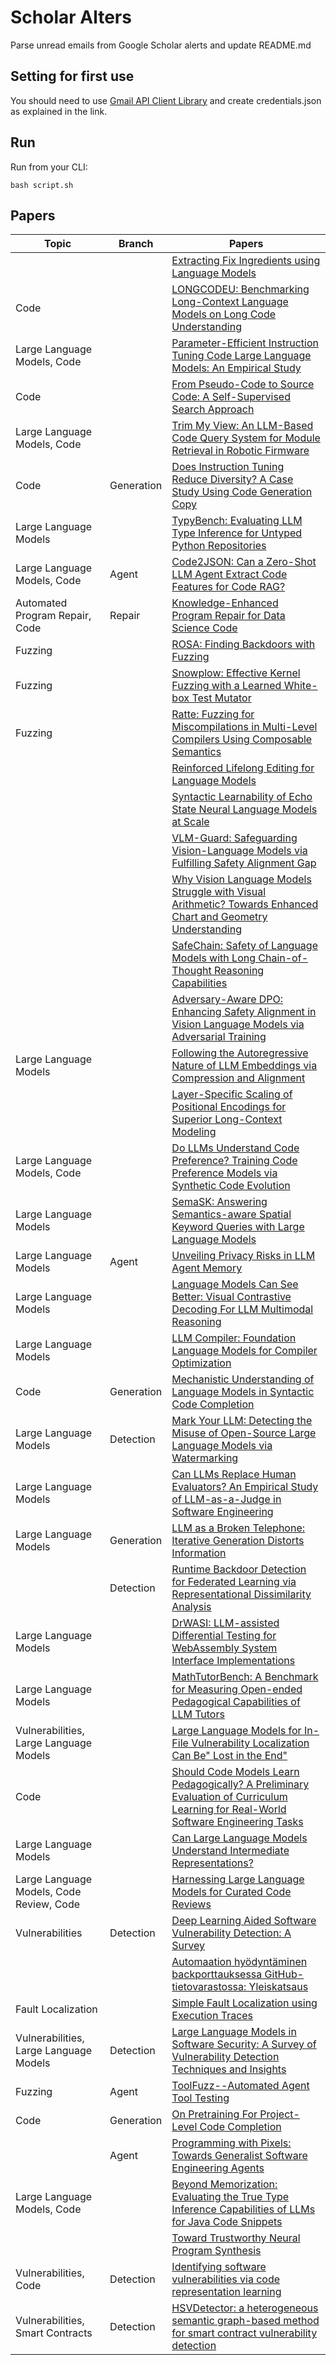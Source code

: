 # Scholar Alters
Parse unread emails from Google Scholar alerts and update README.md

## Setting for first use
You should need to use [Gmail API Client Library](https://developers.google.com/gmail/api/quickstart/python) and create
credentials.json as explained in the link.

## Run
Run from your CLI:
```
bash script.sh
```
## Papers

| Topic | Branch | Papers |
| --- | --- | --- |
|  |  | [Extracting Fix Ingredients using Language Models](https://scholar.google.com/scholar_url?url=https://arxiv.org/pdf/2503.04214&hl=en&sa=X&d=5697928356071339531&ei=pg3OZ-PNErutieoP99qgwA8&scisig=AFWwaeaSmYKQI5Myuix0wrb9oztB&oi=scholaralrt&hist=apJ4fD8AAAAJ:16488056128958629805:AFWwaeZVy5biUXZBZUZeh3-Oz0_I&html=&pos=0&folt=rel) |
| Code |  | [LONGCODEU: Benchmarking Long-Context Language Models on Long Code Understanding](https://scholar.google.com/scholar_url?url=https://arxiv.org/pdf/2503.04359&hl=en&sa=X&d=12236359998315825621&ei=pg3OZ-PNErutieoP99qgwA8&scisig=AFWwaebAj2q-fttLuaO3C_PMJf1n&oi=scholaralrt&hist=apJ4fD8AAAAJ:16488056128958629805:AFWwaeZVy5biUXZBZUZeh3-Oz0_I&html=&pos=1&folt=rel) |
| Large Language Models, Code |  | [Parameter-Efficient Instruction Tuning Code Large Language Models: An Empirical Study](https://scholar.google.com/scholar_url?url=https://openreview.net/pdf%3Fid%3DdAiUf1MAbS&hl=vi&sa=X&d=14136705874226873776&ei=pg3OZ5zFCNmlieoP3v630Q8&scisig=AFWwaea5E4QeNXg3cLyfQIGSKhd3&oi=scholaralrt&hist=apJ4fD8AAAAJ:11355862984917483435:AFWwaeZvT_NNWQMu4_zZrEW644gW&html=&pos=1&folt=rel) |
| Code |  | [From Pseudo-Code to Source Code: A Self-Supervised Search Approach](https://scholar.google.com/scholar_url?url=https://openreview.net/pdf%3Fid%3Ds0et2A33uM&hl=vi&sa=X&d=17705222589901247243&ei=pg3OZ5zFCNmlieoP3v630Q8&scisig=AFWwaealPBbLEf63sVArj198MaML&oi=scholaralrt&hist=apJ4fD8AAAAJ:11355862984917483435:AFWwaeZvT_NNWQMu4_zZrEW644gW&html=&pos=2&folt=rel) |
| Large Language Models, Code |  | [Trim My View: An LLM-Based Code Query System for Module Retrieval in Robotic Firmware](https://scholar.google.com/scholar_url?url=https://arxiv.org/pdf/2503.03969&hl=vi&sa=X&d=9587278542271754642&ei=pg3OZ5zFCNmlieoP3v630Q8&scisig=AFWwaeYwyfrZyPr7JTzHlcH629bk&oi=scholaralrt&hist=apJ4fD8AAAAJ:11355862984917483435:AFWwaeZvT_NNWQMu4_zZrEW644gW&html=&pos=4&folt=rel) |
| Code | Generation | [Does Instruction Tuning Reduce Diversity? A Case Study Using Code Generation Copy](https://scholar.google.com/scholar_url?url=https://openreview.net/pdf%3Fid%3D40uDwtrbd3&hl=vi&sa=X&d=2532294442578644966&ei=pg3OZ5zFCNmlieoP3v630Q8&scisig=AFWwaeYIdVQbFmKHA0eN-nAbfXnt&oi=scholaralrt&hist=apJ4fD8AAAAJ:11355862984917483435:AFWwaeZvT_NNWQMu4_zZrEW644gW&html=&pos=5&folt=rel) |
| Large Language Models |  | [TypyBench: Evaluating LLM Type Inference for Untyped Python Repositories](https://scholar.google.com/scholar_url?url=https://openreview.net/pdf%3Fid%3DRDCij13DqN&hl=vi&sa=X&d=10491900287043972043&ei=pg3OZ5zFCNmlieoP3v630Q8&scisig=AFWwaeYgksrViQIKqVTNXi2hGafM&oi=scholaralrt&hist=apJ4fD8AAAAJ:11355862984917483435:AFWwaeZvT_NNWQMu4_zZrEW644gW&html=&pos=6&folt=rel) |
| Large Language Models, Code | Agent | [Code2JSON: Can a Zero-Shot LLM Agent Extract Code Features for Code RAG?](https://scholar.google.com/scholar_url?url=https://openreview.net/pdf%3Fid%3DglBWrVLvKi&hl=vi&sa=X&d=11144165502460504562&ei=pg3OZ5zFCNmlieoP3v630Q8&scisig=AFWwaeY8HJiVRFGiPbA1RbV7KmJo&oi=scholaralrt&hist=apJ4fD8AAAAJ:11355862984917483435:AFWwaeZvT_NNWQMu4_zZrEW644gW&html=&pos=7&folt=rel) |
| Automated Program Repair, Code | Repair | [Knowledge-Enhanced Program Repair for Data Science Code](https://scholar.google.com/scholar_url?url=https://arxiv.org/pdf/2502.09771&hl=en&sa=X&d=3654048262265967&ei=pg3OZ-ijB9SyieoPooS_iQo&scisig=AFWwaea3b7K5alddz2-3Pw0svJ0R&oi=scholaralrt&hist=apJ4fD8AAAAJ:11137134570824175991:AFWwaeZJgvZkFmSwNlRigHvrI7d8&html=&pos=0&folt=rel) |
| Fuzzing |  | [ROSA: Finding Backdoors with Fuzzing](https://scholar.google.com/scholar_url?url=https://binsec.github.io/assets/publications/papers/2025-icse.pdf&hl=en&sa=X&d=13531564943831013756&ei=pg3OZ-ijB9SyieoPooS_iQo&scisig=AFWwaeaGFFpUlOhEdz0gAvuIoA9h&oi=scholaralrt&hist=apJ4fD8AAAAJ:11137134570824175991:AFWwaeZJgvZkFmSwNlRigHvrI7d8&html=&pos=1&folt=rel) |
| Fuzzing |  | [Snowplow: Effective Kernel Fuzzing with a Learned White-box Test Mutator](https://scholar.google.com/scholar_url?url=https://sishuaigong.github.io/pdf/asplos25-snowplow.pdf&hl=en&sa=X&d=1525548876762051891&ei=pg3OZ-ijB9SyieoPooS_iQo&scisig=AFWwaeYhlLgOV_U4w2jfk052O3uX&oi=scholaralrt&hist=apJ4fD8AAAAJ:11137134570824175991:AFWwaeZJgvZkFmSwNlRigHvrI7d8&html=&pos=2&folt=rel) |
| Fuzzing |  | [Ratte: Fuzzing for Miscompilations in Multi-Level Compilers Using Composable Semantics](https://scholar.google.com/scholar_url?url=https://www.doc.ic.ac.uk/~afd/papers/2025/ASPLOS-Ratte.pdf&hl=en&sa=X&d=2019974718744086328&ei=pg3OZ-ijB9SyieoPooS_iQo&scisig=AFWwaeaxX8iJzmc1p4D9ISFbKJuw&oi=scholaralrt&hist=apJ4fD8AAAAJ:11137134570824175991:AFWwaeZJgvZkFmSwNlRigHvrI7d8&html=&pos=3&folt=rel) |
|  |  | [Reinforced Lifelong Editing for Language Models](https://scholar.google.com/scholar_url?url=https://arxiv.org/pdf/2502.05759&hl=en&sa=X&d=16947591820930522598&ei=pQ3OZ42OO9mlieoP3v630Q8&scisig=AFWwaeZSeCl4fgs2bqu21OUnEuxj&oi=scholaralrt&hist=apJ4fD8AAAAJ:3096313017463695374:AFWwaeb8R4GEV1B4xk_Cz2b6H7gj&html=&pos=0&folt=rel) |
|  |  | [Syntactic Learnability of Echo State Neural Language Models at Scale](https://scholar.google.com/scholar_url?url=https://arxiv.org/pdf/2503.01724&hl=en&sa=X&d=11921814824318843244&ei=pQ3OZ42OO9mlieoP3v630Q8&scisig=AFWwaeblhts8llDLOomX6bKA-wid&oi=scholaralrt&hist=apJ4fD8AAAAJ:3096313017463695374:AFWwaeb8R4GEV1B4xk_Cz2b6H7gj&html=&pos=1&folt=rel) |
|  |  | [VLM-Guard: Safeguarding Vision-Language Models via Fulfilling Safety Alignment Gap](https://scholar.google.com/scholar_url?url=https://arxiv.org/pdf/2502.10486&hl=en&sa=X&d=11854639627530484779&ei=pQ3OZ42OO9mlieoP3v630Q8&scisig=AFWwaea98Rw6lmSGwcIUp-ijLR2F&oi=scholaralrt&hist=apJ4fD8AAAAJ:3096313017463695374:AFWwaeb8R4GEV1B4xk_Cz2b6H7gj&html=&pos=2&folt=rel) |
|  |  | [Why Vision Language Models Struggle with Visual Arithmetic? Towards Enhanced Chart and Geometry Understanding](https://scholar.google.com/scholar_url?url=https://arxiv.org/pdf/2502.11492&hl=en&sa=X&d=10820422815461711349&ei=pQ3OZ42OO9mlieoP3v630Q8&scisig=AFWwaeZl5d9VroV8qK3-PwXRx0PP&oi=scholaralrt&hist=apJ4fD8AAAAJ:3096313017463695374:AFWwaeb8R4GEV1B4xk_Cz2b6H7gj&html=&pos=3&folt=rel) |
|  |  | [SafeChain: Safety of Language Models with Long Chain-of-Thought Reasoning Capabilities](https://scholar.google.com/scholar_url?url=https://arxiv.org/pdf/2502.12025%3F&hl=en&sa=X&d=11794055058332912936&ei=pQ3OZ42OO9mlieoP3v630Q8&scisig=AFWwaeZIkep8RWr0oJ-gto7S9nZK&oi=scholaralrt&hist=apJ4fD8AAAAJ:3096313017463695374:AFWwaeb8R4GEV1B4xk_Cz2b6H7gj&html=&pos=4&folt=rel) |
|  |  | [Adversary-Aware DPO: Enhancing Safety Alignment in Vision Language Models via Adversarial Training](https://scholar.google.com/scholar_url?url=https://arxiv.org/pdf/2502.11455&hl=en&sa=X&d=14199852315052579694&ei=pQ3OZ42OO9mlieoP3v630Q8&scisig=AFWwaeaQdgo38ob0HLeDPQrlflMZ&oi=scholaralrt&hist=apJ4fD8AAAAJ:3096313017463695374:AFWwaeb8R4GEV1B4xk_Cz2b6H7gj&html=&pos=5&folt=rel) |
| Large Language Models |  | [Following the Autoregressive Nature of LLM Embeddings via Compression and Alignment](https://scholar.google.com/scholar_url?url=https://arxiv.org/pdf/2502.11401&hl=en&sa=X&d=5106071575990121675&ei=pQ3OZ42OO9mlieoP3v630Q8&scisig=AFWwaeZbBDaqVX9ZcIUYqZxcu6rk&oi=scholaralrt&hist=apJ4fD8AAAAJ:3096313017463695374:AFWwaeb8R4GEV1B4xk_Cz2b6H7gj&html=&pos=6&folt=rel) |
|  |  | [Layer-Specific Scaling of Positional Encodings for Superior Long-Context Modeling](https://scholar.google.com/scholar_url?url=https://arxiv.org/pdf/2503.04355&hl=en&sa=X&d=3377060557828664750&ei=pQ3OZ42OO9mlieoP3v630Q8&scisig=AFWwaea74ptWoLouMqsJM2aM9rtB&oi=scholaralrt&hist=apJ4fD8AAAAJ:3096313017463695374:AFWwaeb8R4GEV1B4xk_Cz2b6H7gj&html=&pos=7&folt=rel) |
| Large Language Models, Code |  | [Do LLMs Understand Code Preference? Training Code Preference Models via Synthetic Code Evolution](https://scholar.google.com/scholar_url?url=https://openreview.net/pdf%3Fid%3DeSwlZCBGV4&hl=en&sa=X&d=7702448832377460595&ei=pQ3OZ42OO9mlieoP3v630Q8&scisig=AFWwaeYrmqDJk37xyNzIFDt5uWJY&oi=scholaralrt&hist=apJ4fD8AAAAJ:3096313017463695374:AFWwaeb8R4GEV1B4xk_Cz2b6H7gj&html=&pos=8&folt=rel) |
| Large Language Models |  | [SemaSK: Answering Semantics-aware Spatial Keyword Queries with Large Language Models](https://scholar.google.com/scholar_url?url=https://arxiv.org/pdf/2503.04234&hl=en&sa=X&d=6285277453204327601&ei=pQ3OZ42OO9mlieoP3v630Q8&scisig=AFWwaeYYLJl0TNzSKm8L43qqKbvk&oi=scholaralrt&hist=apJ4fD8AAAAJ:3096313017463695374:AFWwaeb8R4GEV1B4xk_Cz2b6H7gj&html=&pos=9&folt=rel) |
| Large Language Models | Agent | [Unveiling Privacy Risks in LLM Agent Memory](https://scholar.google.com/scholar_url?url=https://arxiv.org/pdf/2502.13172&hl=en&sa=X&d=1205784360742732283&ei=pQ3OZ8vZPMuZieoP8KKJmA8&scisig=AFWwaebxlZzBMwyVDWpxNWr57ygF&oi=scholaralrt&hist=apJ4fD8AAAAJ:4513401344136555010:AFWwaea8pA4W9ESmXpw9yvMxc7-7&html=&pos=0&folt=rel) |
| Large Language Models |  | [Language Models Can See Better: Visual Contrastive Decoding For LLM Multimodal Reasoning](https://scholar.google.com/scholar_url?url=https://arxiv.org/pdf/2502.11751&hl=en&sa=X&d=11065919914523651369&ei=pQ3OZ8vZPMuZieoP8KKJmA8&scisig=AFWwaeafJ9hHibn9FVw6fdjz4t5T&oi=scholaralrt&hist=apJ4fD8AAAAJ:4513401344136555010:AFWwaea8pA4W9ESmXpw9yvMxc7-7&html=&pos=1&folt=rel) |
| Large Language Models |  | [LLM Compiler: Foundation Language Models for Compiler Optimization](https://scholar.google.com/scholar_url?url=https://dl.acm.org/doi/pdf/10.1145/3708493.3712691&hl=en&sa=X&d=15248179687375146706&ei=pQ3OZ8vZPMuZieoP8KKJmA8&scisig=AFWwaeaQLmVGmhuYPirTSRdIm2C5&oi=scholaralrt&hist=apJ4fD8AAAAJ:4513401344136555010:AFWwaea8pA4W9ESmXpw9yvMxc7-7&html=&pos=2&folt=rel) |
| Code | Generation | [Mechanistic Understanding of Language Models in Syntactic Code Completion](https://scholar.google.com/scholar_url?url=https://arxiv.org/pdf/2502.18499&hl=en&sa=X&d=16766167717063467915&ei=pQ3OZ8vZPMuZieoP8KKJmA8&scisig=AFWwaeZXFo3QPd08t686n6v36dI4&oi=scholaralrt&hist=apJ4fD8AAAAJ:4513401344136555010:AFWwaea8pA4W9ESmXpw9yvMxc7-7&html=&pos=3&folt=rel) |
| Large Language Models | Detection | [Mark Your LLM: Detecting the Misuse of Open-Source Large Language Models via Watermarking](https://scholar.google.com/scholar_url?url=https://arxiv.org/pdf/2503.04636&hl=en&sa=X&d=3296540070309361781&ei=pQ3OZ8vZPMuZieoP8KKJmA8&scisig=AFWwaeYG8okH0ebf7sidLAHCZ-xg&oi=scholaralrt&hist=apJ4fD8AAAAJ:4513401344136555010:AFWwaea8pA4W9ESmXpw9yvMxc7-7&html=&pos=4&folt=rel) |
| Large Language Models |  | [Can LLMs Replace Human Evaluators? An Empirical Study of LLM-as-a-Judge in Software Engineering](https://scholar.google.com/scholar_url?url=https://arxiv.org/pdf/2502.06193&hl=en&sa=X&d=12339777162049768059&ei=pQ3OZ8vZPMuZieoP8KKJmA8&scisig=AFWwaeYtNjr1mTkn28XzAtlnlVPu&oi=scholaralrt&hist=apJ4fD8AAAAJ:4513401344136555010:AFWwaea8pA4W9ESmXpw9yvMxc7-7&html=&pos=5&folt=rel) |
| Large Language Models | Generation | [LLM as a Broken Telephone: Iterative Generation Distorts Information](https://scholar.google.com/scholar_url?url=https://arxiv.org/pdf/2502.20258&hl=en&sa=X&d=14349451129841775652&ei=pQ3OZ8vZPMuZieoP8KKJmA8&scisig=AFWwaebOSUIQKcujWaLpJkKkqbje&oi=scholaralrt&hist=apJ4fD8AAAAJ:4513401344136555010:AFWwaea8pA4W9ESmXpw9yvMxc7-7&html=&pos=6&folt=rel) |
|  | Detection | [Runtime Backdoor Detection for Federated Learning via Representational Dissimilarity Analysis](https://scholar.google.com/scholar_url?url=https://arxiv.org/pdf/2503.04473&hl=en&sa=X&d=18367177586083488327&ei=pQ3OZ8vZPMuZieoP8KKJmA8&scisig=AFWwaebv6vVPF_mnnXZHTgxrQp9l&oi=scholaralrt&hist=apJ4fD8AAAAJ:4513401344136555010:AFWwaea8pA4W9ESmXpw9yvMxc7-7&html=&pos=7&folt=rel) |
| Large Language Models |  | [DrWASI: LLM-assisted Differential Testing for WebAssembly System Interface Implementations](https://scholar.google.com/scholar_url?url=https://dl.acm.org/doi/pdf/10.1145/3716379&hl=en&sa=X&d=312400306813282965&ei=pQ3OZ8vZPMuZieoP8KKJmA8&scisig=AFWwaebJWcniika2mGUvpJYz8IJp&oi=scholaralrt&hist=apJ4fD8AAAAJ:4513401344136555010:AFWwaea8pA4W9ESmXpw9yvMxc7-7&html=&pos=8&folt=rel) |
| Large Language Models |  | [MathTutorBench: A Benchmark for Measuring Open-ended Pedagogical Capabilities of LLM Tutors](https://scholar.google.com/scholar_url?url=https://arxiv.org/pdf/2502.18940&hl=en&sa=X&d=1723815029525081130&ei=pQ3OZ8vZPMuZieoP8KKJmA8&scisig=AFWwaeatKqPlvRNdanQrINHKVnwv&oi=scholaralrt&hist=apJ4fD8AAAAJ:4513401344136555010:AFWwaea8pA4W9ESmXpw9yvMxc7-7&html=&pos=9&folt=rel) |
| Vulnerabilities, Large Language Models |  | [Large Language Models for In-File Vulnerability Localization Can Be" Lost in the End"](https://scholar.google.com/scholar_url?url=https://arxiv.org/pdf/2502.06898&hl=en&sa=X&d=9797378383585173377&ei=pg3OZ7GuBI-j6rQP9eflkQQ&scisig=AFWwaeYx0_9akMUZJd6BhXjqqVLp&oi=scholaralrt&hist=apJ4fD8AAAAJ:8900472388513427833:AFWwaeZM7Y6I9R2ROVLnk31jdyVz&html=&pos=3&folt=rel) |
| Code |  | [Should Code Models Learn Pedagogically? A Preliminary Evaluation of Curriculum Learning for Real-World Software Engineering Tasks](https://scholar.google.com/scholar_url?url=https://arxiv.org/pdf/2502.03806&hl=en&sa=X&d=12134448427835307299&ei=pg3OZ7GuBI-j6rQP9eflkQQ&scisig=AFWwaeY77e_fbpzoZRUxnzv4L4GW&oi=scholaralrt&hist=apJ4fD8AAAAJ:8900472388513427833:AFWwaeZM7Y6I9R2ROVLnk31jdyVz&html=&pos=7&folt=rel) |
| Large Language Models |  | [Can Large Language Models Understand Intermediate Representations?](https://scholar.google.com/scholar_url?url=https://arxiv.org/pdf/2502.06854&hl=en&sa=X&d=3029039155910173464&ei=pg3OZ7GuBI-j6rQP9eflkQQ&scisig=AFWwaeZmyPefg2-9Xc7UPxY8UcHh&oi=scholaralrt&hist=apJ4fD8AAAAJ:8900472388513427833:AFWwaeZM7Y6I9R2ROVLnk31jdyVz&html=&pos=9&folt=rel) |
| Large Language Models, Code Review, Code |  | [Harnessing Large Language Models for Curated Code Reviews](https://scholar.google.com/scholar_url?url=https://ui.adsabs.harvard.edu/abs/2025arXiv250203425B/abstract&hl=en&sa=X&d=1267771973157803666&ei=pg3OZ-ybDpuw6rQP3pK8kQ0&scisig=AFWwaeZFo4t_kRT5jPLXbrmS7JiT&oi=scholaralrt&hist=apJ4fD8AAAAJ:15725322226479601129:AFWwaeYp-8wbw5OHTjoCHLP43E0V&html=&pos=2&folt=rel) |
| Vulnerabilities | Detection | [Deep Learning Aided Software Vulnerability Detection: A Survey](https://scholar.google.com/scholar_url?url=https://arxiv.org/pdf/2503.04002&hl=vi&sa=X&d=5040428006729090444&ei=pg3OZ533DJuoieoPoZvUwQ4&scisig=AFWwaeZSAXaaD00yMByEfrBwYIe_&oi=scholaralrt&hist=apJ4fD8AAAAJ:13534924455939102554:AFWwaeZN-y-gtbFtywJ0Xio3nYxl&html=&pos=0&folt=cit) |
|  |  | [Automaation hyödyntäminen backporttauksessa GitHub-tietovarastossa: Yleiskatsaus](https://scholar.google.com/scholar_url?url=https://oulurepo.oulu.fi/bitstream/handle/10024/54416/nbnfioulu-202503071907.pdf%3Fsequence%3D1&hl=en&sa=X&d=13991440459317947169&ei=pg3OZ4r4BeehieoP5YbikA4&scisig=AFWwaeapcEZtPmLeRlZ1yQ5VB03R&oi=scholaralrt&hist=apJ4fD8AAAAJ:10695555881282652625:AFWwaeakbu5Ta3HmdjfVean1AXL4&html=&pos=0&folt=cit) |
| Fault Localization |  | [Simple Fault Localization using Execution Traces](https://scholar.google.com/scholar_url?url=https://arxiv.org/pdf/2503.04301&hl=en&sa=X&d=2093297660534139222&ei=pg3OZ_6vC6OD6rQPgq2AmQM&scisig=AFWwaebKjdYjJYByY7wZO158t1Ec&oi=scholaralrt&hist=apJ4fD8AAAAJ:11631047573362457156:AFWwaeYhbBKL65h4pzyKCNru3s-R&html=&pos=1&folt=rel) |
| Vulnerabilities, Large Language Models | Detection | [Large Language Models in Software Security: A Survey of Vulnerability Detection Techniques and Insights](https://scholar.google.com/scholar_url?url=https://arxiv.org/pdf/2502.07049&hl=en&sa=X&d=2363501710013147041&ei=pg3OZ_6vC6OD6rQPgq2AmQM&scisig=AFWwaeZdYD0r4U5a0brYKfAw5_To&oi=scholaralrt&hist=apJ4fD8AAAAJ:11631047573362457156:AFWwaeYhbBKL65h4pzyKCNru3s-R&html=&pos=2&folt=rel) |
| Fuzzing | Agent | [ToolFuzz--Automated Agent Tool Testing](https://scholar.google.com/scholar_url?url=https://arxiv.org/pdf/2503.04479&hl=en&sa=X&d=3865026512107596574&ei=pg3OZ56bEZm7ieoPlNmJgQ4&scisig=AFWwaeb-E_rKoj4NQTepAk0HTb8l&oi=scholaralrt&hist=apJ4fD8AAAAJ:16237994392044955269:AFWwaebaLgrVcMkfKx1Gjt1mqPQn&html=&pos=0&folt=cit) |
| Code | Generation | [On Pretraining For Project-Level Code Completion](https://scholar.google.com/scholar_url?url=https://openreview.net/pdf%3Fid%3Dt9RN9WX4Ic&hl=en&sa=X&d=254312521362447426&ei=pg3OZ56bEZm7ieoPlNmJgQ4&scisig=AFWwaeYy31n38ph2hZiLE0WoVG9x&oi=scholaralrt&hist=apJ4fD8AAAAJ:16237994392044955269:AFWwaebaLgrVcMkfKx1Gjt1mqPQn&html=&pos=3&folt=cit) |
|  | Agent | [Programming with Pixels: Towards Generalist Software Engineering Agents](https://scholar.google.com/scholar_url?url=https://openreview.net/pdf%3Fid%3DSMA13YzI4U&hl=en&sa=X&d=750768625659120773&ei=pg3OZ56bEZm7ieoPlNmJgQ4&scisig=AFWwaeaxVg7QBeejMIlB7y_gOdBx&oi=scholaralrt&hist=apJ4fD8AAAAJ:16237994392044955269:AFWwaebaLgrVcMkfKx1Gjt1mqPQn&html=&pos=4&folt=cit) |
| Large Language Models, Code |  | [Beyond Memorization: Evaluating the True Type Inference Capabilities of LLMs for Java Code Snippets](https://scholar.google.com/scholar_url?url=https://arxiv.org/pdf/2503.04076&hl=vi&sa=X&d=9290054239891589880&ei=pg3OZ5XbD9aIieoPodPaqQ8&scisig=AFWwaeba5Jd2VnhLzrSSeelDfLlk&oi=scholaralrt&hist=apJ4fD8AAAAJ:16065687014273664109:AFWwaeYpvD7V4gPm0ywHhNT6YvSk&html=&pos=0&folt=rel) |
|  |  | [Toward Trustworthy Neural Program Synthesis](https://scholar.google.com/scholar_url?url=https://openreview.net/forum%3Fid%3DzC4Wjyu2Wu&hl=vi&sa=X&d=6717859720137498409&ei=pg3OZ5XbD9aIieoPodPaqQ8&scisig=AFWwaeY9puHRRunJNqEaiVL3r0vR&oi=scholaralrt&hist=apJ4fD8AAAAJ:16065687014273664109:AFWwaeYpvD7V4gPm0ywHhNT6YvSk&html=&pos=1&folt=rel) |
| Vulnerabilities, Code | Detection | [Identifying software vulnerabilities via code representation learning](https://scholar.google.com/scholar_url?url=https://dr.ntu.edu.sg/bitstream/10356/182636/2/thesis_wbz.pdf&hl=en&sa=X&d=9518447506841292613&ei=pg3OZ-n1Apm7ieoPlNmJgQ4&scisig=AFWwaeZFN8VED7Vhr_v-27_UY-sX&oi=scholaralrt&hist=apJ4fD8AAAAJ:6234092987365270793:AFWwaeZHIN6aK_iU38VPuuMoYcVu&html=&pos=1&folt=rel) |
| Vulnerabilities, Smart Contracts | Detection | [HSVDetector: a heterogeneous semantic graph-based method for smart contract vulnerability detection](https://scholar.google.com/scholar_url?url=https://link.springer.com/article/10.1007/s11227-025-06951-2&hl=en&sa=X&d=8019301547431906142&ei=pg3OZ-n1Apm7ieoPlNmJgQ4&scisig=AFWwaeZ9ei-PjSetO_mBecoaUeyY&oi=scholaralrt&hist=apJ4fD8AAAAJ:6234092987365270793:AFWwaeZHIN6aK_iU38VPuuMoYcVu&html=&pos=2&folt=rel) |
